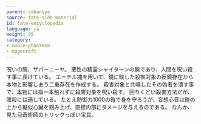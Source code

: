 ```yaml
---
parent: zabaniya
source: fate-side-material
id: fate-encyclopedia
language: ja
weight: 95
category:
- noble-phantasm
- magecraft
---
```


呪いの腕、ザパーニーヤ。
悪性の精霊シャイターンの腕であり、人間を呪い殺す事に長けている。
エーテル塊を用いて、鏡に映した殺害対象の反鏡存在から本物と影響しあう二重存在を作成する。
殺害対象と共鳴したその偽者を潰す事で、本物には指一本触れずに殺害対象を呪い殺す。
回りくどい殺害方法だが、暗殺には適している。
たとえ防御カ1000の鎧で身を守ろうが、妄想心音は鎧の上から擬似心臓を掴み上げ、直接内部にダメージを与えるのである。
なんか、見た目奇術師のトリックっぽい宝具。
